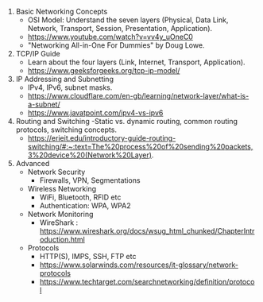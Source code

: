 1. Basic Networking Concepts
    - OSI Model: Understand the seven layers (Physical, Data Link, Network, Transport, Session, Presentation, Application).
    - https://www.youtube.com/watch?v=vv4y_uOneC0
    - "Networking All-in-One For Dummies" by Doug Lowe.
2. TCP/IP Guide
    - Learn about the four layers (Link, Internet, Transport, Application).
    - https://www.geeksforgeeks.org/tcp-ip-model/
3. IP Addressing and Subnetting
    - IPv4, IPv6, subnet masks.
    - https://www.cloudflare.com/en-gb/learning/network-layer/what-is-a-subnet/
    - https://www.javatpoint.com/ipv4-vs-ipv6
4. Routing and Switching
    -Static vs. dynamic routing, common routing protocols, switching concepts.
    - https://erieit.edu/introductory-guide-routing-switching/#:~:text=The%20process%20of%20sending%20packets,3%20device%20(Network%20Layer).
5. Advanced
    - Network Security
        - Firewalls, VPN, Segmentations
    - Wireless Networking
        - WiFi, Bluetooth, RFID etc
        - Authentication: WPA, WPA2
    - Network Monitoring
        - WireShark : https://www.wireshark.org/docs/wsug_html_chunked/ChapterIntroduction.html
    - Protocols
        - HTTP(S), IMPS, SSH, FTP etc
        - https://www.solarwinds.com/resources/it-glossary/network-protocols
        - https://www.techtarget.com/searchnetworking/definition/protocol